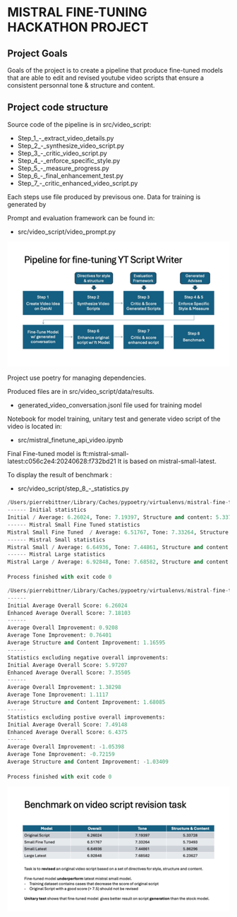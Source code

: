 # MISTRAL FINE-TUNING HACKATHON PROJECT

## Project Goals
Goals of the project is to create a pipeline that produce fine-tuned models that are able to edit and revised youtube video scripts that ensure a consistent personnal tone & structure and content.

## Project code structure
Source code of the pipeline is in src/video_script:
- Step_1_-_extract_video_details.py
- Step_2_-_synthesize_video_script.py
- Step_3_-_critic_video_script.py
- Step_4_-_enforce_specific_style.py
- Step_5_-_measure_progress.py
- Step_6_-_final_enhancement_test.py
- Step_7_-_critic_enhanced_video_script.py

Each steps use file produced by previsous one.
Data for training is generated by 

Prompt and evaluation framework can be found in: 
- src/video_script/video_prompt.py

![The project pipeline](/Diapositive1.jpeg "Project Pipeline")

Project use poetry for managing dependencies.

Produced files are in src/video_script/data/results.
- generated_video_conversation.jsonl file used for training model

Notebook for model training, unitary test and generate video script of the video is located in:
- src/mistral_finetune_api_video.ipynb

Final Fine-tuned model is ft:mistral-small-latest:c056c2e4:20240628:f732bd21
It is based on mistral-small-latest.

To display the result of benchmark :
- src/video_script/step_8_-_statistics.py

``` step_8_-_statistics.py
/Users/pierrebittner/Library/Caches/pypoetry/virtualenvs/mistral-fine-tuning-HF3LZeAg-py3.10/bin/python /Users/pierrebittner/Documents/GitHub/mistral-fine-tuning/src/video_script/step_8_-_statistics.py 
------ Initial statistics
Initial / Average: 6.26024, Tone: 7.19397, Structure and content: 5.33728
------ Mistral Small Fine Tuned statistics
Mistral Small Fine Tuned  / Average: 6.51767, Tone: 7.33264, Structure and content: 5.73493
------ Mistral Small statistics
Mistral Small / Average: 6.64936, Tone: 7.44861, Structure and content: 5.86296
------ Mistral Large statistics
Mistral Large / Average: 6.92848, Tone: 7.68582, Structure and content: 6.23627

Process finished with exit code 0
```

``` Step_5a_-_print_score.py 
/Users/pierrebittner/Library/Caches/pypoetry/virtualenvs/mistral-fine-tuning-HF3LZeAg-py3.10/bin/python /Users/pierrebittner/Documents/GitHub/mistral-fine-tuning/src/video_script/Step_5a_-_print_score.py 
------
Initial Average Overall Score: 6.26024
Enhanced Average Overall Score: 7.18103
------
Average Overall Improvement: 0.9208
Average Tone Improvement: 0.76401
Average Structure and Content Improvement: 1.16595
------
Statistics excluding negative overall improvements:
Initial Average Overall Score: 5.97207
Enhanced Average Overall Score: 7.35505
------
Average Overall Improvement: 1.38298
Average Tone Improvement: 1.1117
Average Structure and Content Improvement: 1.68085
------
Statistics excluding postive overall improvements:
Initial Average Overall Score: 7.49148
Enhanced Average Overall Score: 6.4375
------
Average Overall Improvement: -1.05398
Average Tone Improvement: -0.72159
Average Structure and Content Improvement: -1.03409

Process finished with exit code 0
```

 ![The project benchmakr](/Diapositive3.jpeg "Project Benchmark")
